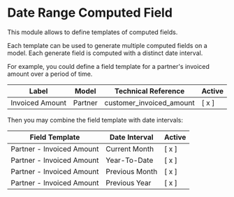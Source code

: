 # Date Range Computed Field

This module allows to define templates of computed fields.

Each template can be used to generate multiple computed fields on a model.
Each generate field is computed with a distinct date interval.

For example, you could define a field template for a partner's invoiced amount over a period of time.

| Label | Model | Technical Reference | Active |
|-|-|-|-|
| Invoiced Amount | Partner | customer_invoiced_amount | [ x ] |

Then you may combine the field template with date intervals:

| Field Template | Date Interval | Active |
|-|-|-|
| Partner - Invoiced Amount | Current Month | [ x ] |
| Partner - Invoiced Amount | Year-To-Date | [ x ] |
| Partner - Invoiced Amount | Previous Month | [ x ] |
| Partner - Invoiced Amount | Previous Year | [ x ] |

